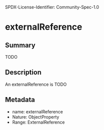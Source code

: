 SPDX-License-Identifier: Community-Spec-1.0

# externalReference

## Summary

TODO

## Description

An externalReference is TODO

## Metadata

- name: externalReference
- Nature: ObjectProperty
- Range: ExternalReference

